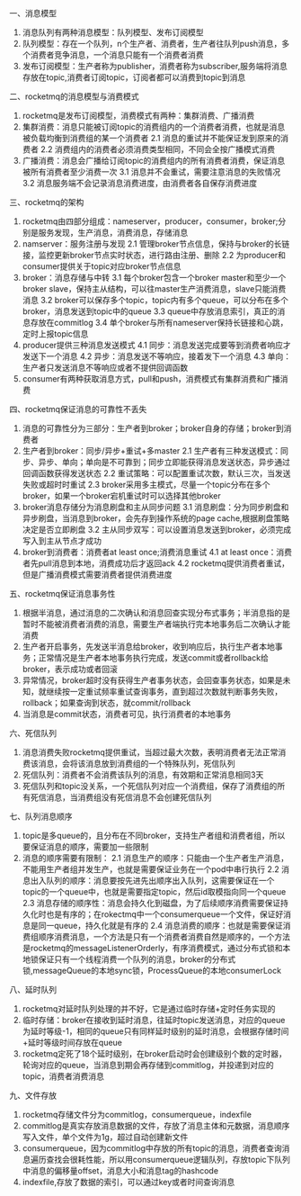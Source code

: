 一、消息模型
1. 消息队列有两种消息模型：队列模型、发布订阅模型
2. 队列模型：存在一个队列，n个生产者、消费者，生产者往队列push消息，多个消费者竞争消息，一个消息只能有一个消费者消费
3. 发布订阅模型：生产者称为publisher，消费者称为subscriber,服务端将消息存放在topic,消费者订阅topic，订阅者都可以消费到topic到消息

二、rocketmq的消息模型与消费模式
1. rocketmq是发布订阅模型，消费模式有两种：集群消费、广播消费
2. 集群消费：消息只能被订阅topic的消费组内的一个消费者消费，也就是消息被负载均衡到消费组的某一个消费者
2.1 消息的重试并不能保证发到原来的消费者
2.2 消费组内的消费者必须消费类型相同，不同会全按广播模式消费
3. 广播消费：消息会广播给订阅topic的消费组内的所有消费者消费，保证消息被所有消费者至少消费一次
3.1 消息并不会重试，需要注意消息的失败情况
3.2 消息服务端不会记录消息消费进度，由消费者各自保存消费进度

三、rocketmq的架构
1. rocketmq由四部分组成：nameserver，producer，consumer，broker;分别是服务发现，生产消息，消费消息，存储消息
2. namserver：服务注册与发现
2.1 管理broker节点信息，保持与broker的长链接，监控更新broker节点实时状态，进行路由注册、删除
2.2 为producer和consumer提供关于topic对应broker节点信息
3. broker：消息存储与中转
3.1 每个broker包含一个broker master和至少一个broker slave，保持主从结构，可以往master生产消费消息，slave只能消费消息
3.2 broker可以保存多个topic，topic内有多个queue，可以分布在多个broker，消息发送到topic中的queue
3.3 queue中存放消息索引，真正的消息存放在commitlog
3.4 单个broker与所有nameserver保持长链接和心跳，定时上报topic信息
4. producer提供三种消息发送模式
4.1 同步：消息发送完成要等到消费者响应才发送下一个消息
4.2 异步：消息发送不等响应，接着发下一个消息
4.3 单向：生产者只发送消息不等响应或者不提供回调函数
5. consumer有两种获取消息方式，pull和push，消费模式有集群消费和广播消费


四、rocketmq保证消息的可靠性不丢失
1. 消息的可靠性分为三部分：生产者到broker；broker自身的存储；broker到消费者
2. 生产者到broker：同步/异步+重试+多master
2.1 生产者有三种发送模式：同步、异步、单向；单向是不可靠到；同步立即能获得消息发送状态，异步通过回调函数获得发送状态
2.2 重试策略：可以配置重试次数，默认三次，当发送失败或超时时重试
2.3 broker采用多主模式，尽量一个topic分布在多个broker，如果一个broker宕机重试时可以选择其他broker
3. broker消息存储分为消息刷盘和主从同步问题
3.1 消息刷盘：分为同步刷盘和异步刷盘，当消息到broker，会先存到操作系统的page cache,根据刷盘策略决定是否立即刷盘
3.2 主从同步双写：可以设置消息发送到broker，必须完成写入到主从节点才成功
4. broker到消费者：消费者at least once;消费消息重试
4.1 at least once：消费者先pull消息到本地，消费成功后才返回ack
4.2 rocketmq提供消费者重试，但是广播消费模式需要消费者提供消费进度

五、rocketmq保证消息事务性
1. 根据半消息，通过消息的二次确认和消息回查实现分布式事务；半消息指的是暂时不能被消费者消费的消息，需要生产者端执行完本地事务后二次确认才能消费
2. 生产者开启事务，先发送半消息给broker，收到响应后，执行生产者本地事务；正常情况是生产者本地事务执行完成，发送commit或者rollback给broker，表示成功或者回滚
3. 异常情况，broker超时没有获得生产者事务状态，会回查事务状态，如果是未知，就继续按一定重试频率重试查询事务，直到超过次数就判断事务失败，rollback；如果查询到状态，就commit/rollback
4. 当消息是commit状态，消费者可见，执行消费者的本地事务

六、死信队列
1. 消息消费失败rocketmq提供重试，当超过最大次数，表明消费者无法正常消费该消息，会将该消息放到消费组的一个特殊队列，死信队列
2. 死信队列：消费者不会消费该队列的消息，有效期和正常消息相同3天
3. 死信队列和topic没关系，一个死信队列对应一个消费组，保存了消费组的所有死信消息，当消费组没有死信消息不会创建死信队列

七、队列消息顺序
1. topic是多queue的，且分布在不同broker，支持生产者组和消费者组，所以要保证消息的顺序，需要加一些限制
2. 消息的顺序需要有限制：
2.1 消息生产的顺序：只能由一个生产者生产消息，不能用生产者组并发生产，也就是需要保证业务在一个pod中串行执行
2.2 消息出入队列的顺序：消息要按先进先出顺序出入队列，这需要保证在一个topic的一个queue中，也就是需要指定topic，然后id取模指向同一个queue
2.3 消息存储的顺序性：消息会持久化到磁盘，为了后续顺序消费需要保证持久化时也是有序的；在rokectmq中一个consumerqueue一个文件，保证好消息是同一queue，持久化就是有序的
2.4 消息消费的顺序：也就是需要保证消费组顺序消费消息，一个方法是只有一个消费者消费自然是顺序的，一个方法是rocketmq的messageListenerOrderly，有序消费模式，通过分布式锁和本地锁保证只有一个线程消费一个队列的消息，broker的分布式锁,messageQueue的本地sync锁，ProcessQueue的本地consumerLock



八、延时队列
1. rocketmq对延时队列处理的并不好，它是通过临时存储+定时任务实现的
2. 临时存储：broker在接收到延时消息，往延时topic发送消息，对应的queue为延时等级-1，相同的queue只有同样延时级别的延时消息，会根据存储时间+延时等级时间存放在queue
3. rocketmq定死了18个延时级别，在broker启动时会创建级别个数的定时器，轮询对应的queue，当消息到期会再存储到commitlog，并投递到对应的topic，消费者消费消息

九、文件存放
1. rocketmq存储文件分为commitlog，consumerqueue，indexfile
2. commitlog是真实存放消息数据的文件，存放了消息主体和元数据，消息顺序写入文件，单个文件为1g，超过自动创建新文件
3. consumerqueue，因为commitlog中存放的所有topic的消息，消费者查询消息遍历查找会很耗性能，所以用consumerqueue逻辑队列，存放topic下队列中消息的偏移量offset，消息大小和消息tag的hashcode
4. indexfile,存放了数据的索引，可以通过key或者时间查询消息